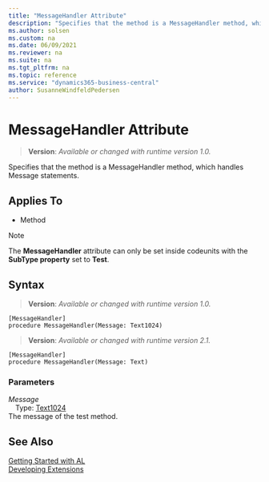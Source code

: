 ```yaml
---
title: "MessageHandler Attribute"
description: "Specifies that the method is a MessageHandler method, which handles Message statements."
ms.author: solsen
ms.custom: na
ms.date: 06/09/2021
ms.reviewer: na
ms.suite: na
ms.tgt_pltfrm: na
ms.topic: reference
ms.service: "dynamics365-business-central"
author: SusanneWindfeldPedersen
---
```

[//]: # (START>DO_NOT_EDIT)
[//]: # (IMPORTANT:Do not edit any of the content between here and the END>DO_NOT_EDIT.)
[//]: # (Any modifications should be made in the .xml files in the ModernDev repo.)

# MessageHandler Attribute
> **Version**: _Available or changed with runtime version 1.0._

Specifies that the method is a MessageHandler method, which handles Message statements.


## Applies To

- Method

> [!NOTE]
> The **MessageHandler** attribute can only be set inside codeunits with the **SubType property** set to **Test**.

## Syntax

> **Version**: _Available or changed with runtime version 1.0._

```
[MessageHandler]
procedure MessageHandler(Message: Text1024)
```
> **Version**: _Available or changed with runtime version 2.1._

```
[MessageHandler]
procedure MessageHandler(Message: Text)
```

### Parameters
*Message*  
&emsp;Type: [Text1024](../methods-auto/text/text-data-type.md)  
The message of the test method.


[//]: # (IMPORTANT: END>DO_NOT_EDIT)
## See Also  
[Getting Started with AL](../devenv-get-started.md)  
[Developing Extensions](../devenv-dev-overview.md)  